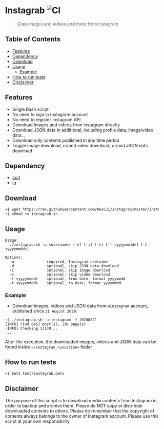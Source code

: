 # Instagrab ![CI](https://github.com/KevCui/instagrab/workflows/CI/badge.svg)

> Grab images and videos and more from Instagram

## Table of Contents

- [Features](#features)
- [Dependency](#dependency)
- [Download](#download)
- [Usage](#usage)
  - [Example](#example)
- [How to run tests](#how-to-run-tests)
- [Disclaimer](#disclaimer)

## Features

- Single Bash script
- No need to sign in Instagram account
- No need to register Instagram API
- Download images and videos from Instagram directly
- Download JSON data in additional, including profile data, image/video data...
- Download only contents published in any time period
- Toggle image download, or/and video download, or/and JSON data download

## Dependency

- [curl](https://curl.haxx.se/download.html)
- [jq](https://stedolan.github.io/jq/download/)

## Download

```bash
~$ wget https://raw.githubusercontent.com/KevCui/Instagrab/master/instagrab.sh
~$ chmod +x instagrab.sh
```

## Usage

```
Usage:
  ./instagrab.sh -u <username> [-d] [-i] [-v] [-f <yyyymmdd>] [-t <yyyymmdd>]

Options:
  -u               required, Instagram username
  -d               optional, skip JSON data download
  -i               optional, skip image download
  -v               optional, skip video download
  -f <yyyymmdd>    optional, from date, format yyyymmdd
  -t <yyyymmdd>    optional, to date, format yyyymmdd
```

### Example

- Download images, videos and JSON data from `@instagram` account, published since `21 August 2020`:

```
~$ ./instagrab.sh -u instagram -f 20200821
[INFO] Find 6457 post(s), 130 page(s)
[INFO] Checking 1/130...
...
```

After the execution, the downloaded images, videos and JSON data can be found inside `~/instagram_<unixtime>` folder

## How to run tests

```bash
~$ bats test/instagrab.bats
```

## Disclaimer

The purpose of this script is to download media contents from Instagram in order to backup and archive them. Please do NOT copy or distribute downloaded contents to others. Please do remember that the copyright of contents always belongs to the owner of Instagram account. Please use this script at your own responsibility.
